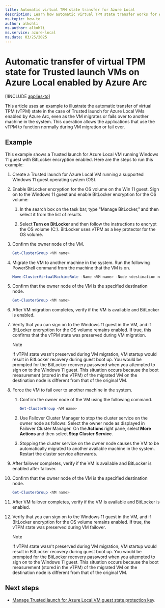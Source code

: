 ```yaml
---
title: Automatic virtual TPM state transfer for Azure Local
description: Learn how automatic virtual TPM state transfer works for Azure Local.
ms.topic: how-to
author: alkohli
ms.author: alkohli
ms.service: azure-local
ms.date: 03/25/2025
---
```


# Automatic transfer of virtual TPM state for Trusted launch VMs on Azure Local enabled by Azure Arc

[!INCLUDE [applies-to](../includes/hci-applies-to-23h2.md)]

This article uses an example to illustrate the automatic transfer of virtual TPM (vTPM) state in the case of Trusted launch for Azure Local VMs enabled by Azure Arc, even as the VM migrates or fails over to another machine in the system. This operation allows the applications that use the vTPM to function normally during VM migration or fail over.

## Example

This example shows a Trusted launch for Azure Local VM running Windows 11 guest with BitLocker encryption enabled. Here are the steps to run this example:

1. Create a Trusted launch for Azure Local VM running a supported Windows 11 guest operating system (OS).

1. Enable BitLocker encryption for the OS volume on the Win 11 guest. Sign on to the Windows 11 guest and enable BitLocker encryption for the OS volume:

    1. In the search box on the task bar, type "Manage BitLocker," and then select it from the list of results.

    1. Select **Turn on BitLocker** and then follow the instructions to encrypt the OS volume (C:). BitLocker uses vTPM as a key protector for the OS volume.

1. Confirm the owner node of the VM.

    ```powershell
    Get-ClusterGroup <VM name>
    ```

1. Migrate the VM to another machine in the system. Run the following PowerShell command from the machine that the VM is on.

    ```powershell
    Move-ClusterVirtualMachineRole -Name <VM name> -Node <destination node> -MigrationType Shutdown
    ```

1. Confirm that the owner node of the VM is the specified destination node.

    ```powershell
    Get-ClusterGroup <VM name>
    ```

1. After VM migration completes, verify if the VM is available and BitLocker is enabled.

1. Verify that you can sign on to the Windows 11 guest in the VM, and if BitLocker encryption for the OS volume remains enabled. If true, this confirms that the vTPM state was preserved during VM migration.

    > [!NOTE]
    > If vTPM state wasn't preserved during VM migration, VM startup would result in BitLocker recovery during guest boot up. You would be prompted for the BitLocker recovery password when you attempted to sign on to the Windows 11 guest. This situation occurs because the boot measurement (stored in the vTPM) of the migrated VM on the destination node is different from that of the original VM.

1. Force the VM to fail over to another machine in the system.

    1. Confirm the owner node of the VM using the following command.

        ```powershell
        Get-ClusterGroup <VM name>
        ```

    1. Use Failover Cluster Manager to stop the cluster service on the owner node as follows: Select the owner node as displayed in Failover Cluster Manager.  On the **Actions** right pane, select **More Actions** and then select **Stop Cluster Service**.

    1. Stopping the cluster service on the owner node causes the VM to be automatically migrated to another available machine in the system. Restart the cluster service afterwards.

1. After failover completes, verify if the VM is available and BitLocker is enabled after failover.

1. Confirm that the owner node of the VM is the specified destination node.

    ```powershell
    Get-ClusterGroup <VM name>
    ```

1. After VM failover completes, verify if the VM is available and BitLocker is enabled.

1. Verify that you can sign on to the Windows 11 guest in the VM, and if BitLocker encryption for the OS volume remains enabled. If true, the vTPM state was preserved during VM failover.

    > [!NOTE]
    > If vTPM state wasn't preserved during VM migration, VM startup would result in BitLocker recovery during guest boot up. You would be prompted for the BitLocker recovery password when you attempted to sign on to the Windows 11 guest. This situation occurs because the boot measurement (stored in the vTPM) of the migrated VM on the destination node is different from that of the original VM.

## Next steps

- [Manage Trusted launch for Azure Local VM guest state protection key](trusted-launch-vm-import-key.md).
